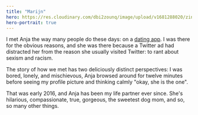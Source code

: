 ```yaml
---
title: "Marijn"
hero: https://res.cloudinary.com/dbi2zounq/image/upload/v1681288020/zinzy.website/anja_zdq74h.jpg
hero-portrait: true
---
```

I met Anja the way many people do these days: on a [dating app](https://weareher.com/). I was there for the obvious reasons, and she was there because a Twitter ad had distracted her from the reason she usually visited Twitter: to rant about sexism and racism.

The story of how we met has two deliciously distinct perspectives: I was bored, lonely, and mischievous, Anja browsed around for twelve minutes before seeing my profile picture and thinking calmly "okay, she is the one".

That was early 2016, and Anja has been my life partner ever since. She's hilarious, compassionate, true, gorgeous, the sweetest dog mom, and so, so many other things.